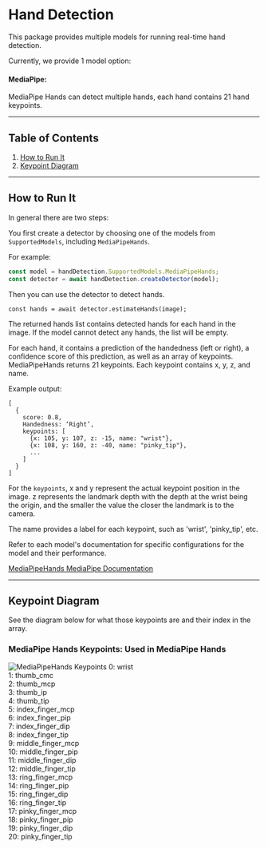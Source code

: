 # Hand Detection

This package provides multiple models for running real-time hand detection.

Currently, we provide 1 model option:

#### MediaPipe:
MediaPipe Hands can detect multiple hands, each hand contains 21 hand keypoints.

-------------------------------------------------------------------------------
## Table of Contents
1. [How to Run It](#how-to-run-it)
2. [Keypoint Diagram](#keypoint-diagram)

-------------------------------------------------------------------------------
## How to Run It
In general there are two steps:

You first create a detector by choosing one of the models from `SupportedModels`,
including `MediaPipeHands`.

For example:

```javascript
const model = handDetection.SupportedModels.MediaPipeHands;
const detector = await handDetection.createDetector(model);
```

Then you can use the detector to detect hands.

```
const hands = await detector.estimateHands(image);
```

The returned hands list contains detected hands for each hand in the image.
If the model cannot detect any hands, the list will be empty.

For each hand, it contains a prediction of the handedness (left or right), a confidence score of this prediction, as well as an array of keypoints.
MediaPipeHands returns 21 keypoints.
Each keypoint contains x, y, z, and name.

Example output:
```
[
  {
    score: 0.8,
    Handedness: ‘Right’,
    keypoints: [
      {x: 105, y: 107, z: -15, name: "wrist"},
      {x: 108, y: 160, z: -40, name: "pinky_tip"},
      ...
    ]
  }
]
```

For the `keypoints`, x and y represent the actual keypoint position in the image.
z represents the landmark depth with the depth at the wrist being the origin, and the smaller the value the closer the landmark is to the camera.

The name provides a label for each keypoint, such as 'wrist', 'pinky_tip', etc.

Refer to each model's documentation for specific configurations for the model
and their performance.

[MediaPipeHands MediaPipe Documentation](https://github.com/tensorflow/tfjs-models/tree/master/hand-detection/src/mediapipe)

-------------------------------------------------------------------------------

## Keypoint Diagram
See the diagram below for what those keypoints are and their index in the array.

### MediaPipe Hands Keypoints: Used in MediaPipe Hands
![MediaPipeHands Keypoints](https://google.github.io/mediapipe/images/mobile/hand_landmarks.png)
0: wrist  \
1: thumb_cmc \
2: thumb_mcp  \
3: thumb_ip  \
4: thumb_tip  \
5: index_finger_mcp  \
6: index_finger_pip  \
7: index_finger_dip  \
8: index_finger_tip  \
9: middle_finger_mcp  \
10: middle_finger_pip  \
11: middle_finger_dip  \
12: middle_finger_tip  \
13: ring_finger_mcp  \
14: ring_finger_pip  \
15: ring_finger_dip  \
16: ring_finger_tip  \
17: pinky_finger_mcp  \
18: pinky_finger_pip  \
19: pinky_finger_dip  \
20: pinky_finger_tip
